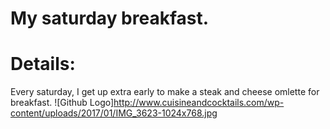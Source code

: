 # My saturday breakfast.

# Details:
Every saturday, I get up extra early to make a steak and cheese omlette for breakfast. 
 ![Github Logo]http://www.cuisineandcocktails.com/wp-content/uploads/2017/01/IMG_3623-1024x768.jpg 
